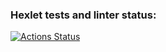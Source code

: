 ### Hexlet tests and linter status:
[![Actions Status](https://github.com/krass7/layout-designer-project-56/workflows/hexlet-check/badge.svg)](https://github.com/krass7/layout-designer-project-56/actions)